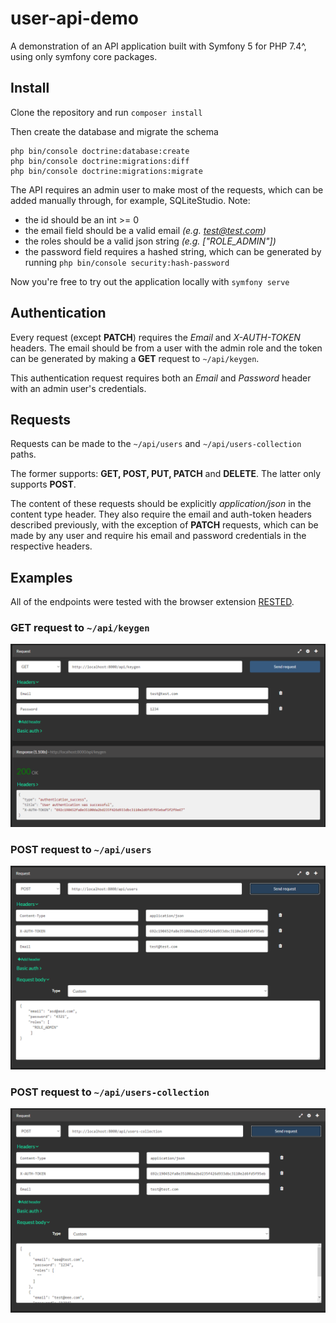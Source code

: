 # user-api-demo

A demonstration of an API application built with Symfony 5 for PHP 7.4^, using only symfony core packages. 

## Install

Clone the repository and run `composer install`

Then create the database and migrate the schema
```
php bin/console doctrine:database:create
php bin/console doctrine:migrations:diff
php bin/console doctrine:migrations:migrate
```
The API requires an admin user to make most of the requests, which can be added manually through, for example, SQLiteStudio. 
Note:
  - the id should be an int >= 0
  - the email field should be a valid email *(e.g. test@test.com)*
  - the roles should be a valid json string *(e.g. ["ROLE_ADMIN"])* 
  - the password field requires a hashed string, which can be generated by running `php bin/console security:hash-password`

Now you're free to try out the application locally with `symfony serve`

## Authentication

Every request (except **PATCH**) requires the *Email* and *X-AUTH-TOKEN* headers. The email should be from a user with the admin role and the token can be generated by making a **GET** request to `~/api/keygen`. 

This authentication request requires both an *Email* and *Password* header with an admin user's credentials.

## Requests

Requests can be made to the `~/api/users` and `~/api/users-collection` paths.

The former supports: **GET, POST, PUT, PATCH** and **DELETE**.
The latter only supports **POST**.

The content of these requests should be explicitly *application/json* in the content type header. They also require the email and auth-token headers described previously, with the exception of **PATCH** requests, which can be made by any user and require his email and password credentials in the respective headers.

## Examples

All of the endpoints were tested with the browser extension [RESTED](https://github.com/RESTEDClient/RESTED).

### GET request to `~/api/keygen`

![Example of get request to /api/keygen endpoint](/assets/examples/get.keygen.PNG)

### POST request to `~/api/users`

![Example of post request to /api/users endpoint](/assets/examples/post.apiusers.PNG)

### POST request to `~/api/users-collection`

![Example of post request to /api/users-collection endpoint](/assets/examples/post.apiuserscollection.PNG)

